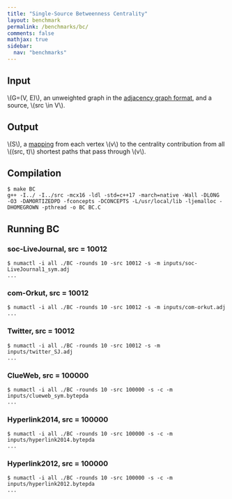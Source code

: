 ```yaml
---
title: "Single-Source Betweenness Centrality"
layout: benchmark
permalink: /benchmarks/bc/
comments: false
mathjax: true
sidebar:
  nav: "benchmarks"
---
```


## Input
\\(G=(V, E)\\), an unweighted graph in the [adjacency graph
format](/benchmarks/formats/), and a source, \\(src \in V\\).

## Output
\\(S\\), a [mapping](/benchmarks/definitions/) from each vertex \\(v\\) to the
centrality contribution from all \\((src, t)\\) shortest paths that pass through
\\(v\\).

## Compilation
```
$ make BC
g++ -I../ -I../src -mcx16 -ldl -std=c++17 -march=native -Wall -DLONG  -O3 -DAMORTIZEDPD -fconcepts -DCONCEPTS -L/usr/local/lib -ljemalloc -DHOMEGROWN -pthread -o BC BC.C
```

## Running BC

### soc-LiveJournal, src = 10012
```
$ numactl -i all ./BC -rounds 10 -src 10012 -s -m inputs/soc-LiveJournal1_sym.adj
...
```

### com-Orkut, src = 10012
```
$ numactl -i all ./BC -rounds 10 -src 10012 -s -m inputs/com-orkut.adj
...
```

### Twitter, src = 10012
```
$ numactl -i all ./BC -rounds 10 -src 10012 -s -m inputs/twitter_SJ.adj
...
```

### ClueWeb, src = 100000
```
$ numactl -i all ./BC -rounds 10 -src 100000 -s -c -m inputs/clueweb_sym.bytepda
...
```

### Hyperlink2014, src = 100000
```
$ numactl -i all ./BC -rounds 10 -src 100000 -s -c -m inputs/hyperlink2014.bytepda
...
```

### Hyperlink2012, src = 100000
```
$ numactl -i all ./BC -rounds 10 -src 100000 -s -c -m inputs/hyperlink2012.bytepda
...
```
